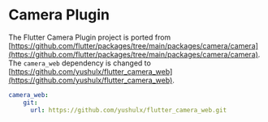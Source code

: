 # Camera Plugin

The Flutter Camera Plugin project is ported from [https://github.com/flutter/packages/tree/main/packages/camera/camera](https://github.com/flutter/packages/tree/main/packages/camera/camera). The `camera_web` dependency is changed to [https://github.com/yushulx/flutter_camera_web](https://github.com/yushulx/flutter_camera_web).

```yml
camera_web: 
    git:
      url: https://github.com/yushulx/flutter_camera_web.git
```
